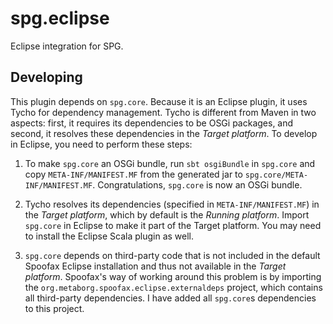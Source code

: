 # spg.eclipse

Eclipse integration for SPG.

## Developing

This plugin depends on `spg.core`. Because it is an Eclipse plugin, it uses Tycho for dependency management. Tycho is different from Maven in two aspects: first, it requires its dependencies to be OSGi packages, and second, it resolves these dependencies in the _Target platform_. To develop in Eclipse, you need to perform these steps:

1. To make `spg.core` an OSGi bundle, run `sbt osgiBundle` in `spg.core` and copy `META-INF/MANIFEST.MF` from the generated jar to `spg.core/META-INF/MANIFEST.MF`. Congratulations, `spg.core` is now an OSGi bundle.

2. Tycho resolves its dependencies (specified in `META-INF/MANIFEST.MF`) in the _Target platform_, which by default is the _Running platform_. Import `spg.core` in Eclipse to make it part of the Target platform. You may need to install the Eclipse Scala plugin as well.

3. `spg.core` depends on third-party code that is not included in the default Spoofax Eclipse installation and thus not available in the _Target platform_. Spoofax's way of working around this problem is by importing the `org.metaborg.spoofax.eclipse.externaldeps` project, which contains all third-party dependencies. I have added all `spg.core`s dependencies to this project.
